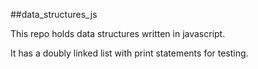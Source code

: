 ##data_structures_js

This repo holds data structures written in javascript.

It has a doubly linked list with print statements for testing.

